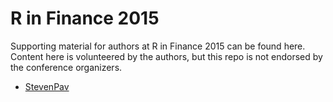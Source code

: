 R in Finance 2015
=================

Supporting material for authors at R in Finance 2015 can be found here. Content here is volunteered by the authors, but this repo is not endorsed by the conference organizers.

-   [StevenPav](StevenPav)
